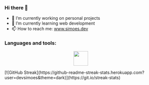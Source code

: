 ### Hi there 👋

- 🔭 I’m currently working on personal projects
- 🌱 I’m currently learning web development
- 📫 How to reach me: www.simoes.dev

### Languages and tools:

<p align="center">
  <img width="48" height="48" src="https://cdn.svgporn.com/logos/react.svg" />
</p>

<p allign="center">
  [![GitHub Streak](https://github-readme-streak-stats.herokuapp.com?user=devsimoes&theme=dark)](https://git.io/streak-stats)
</p>
